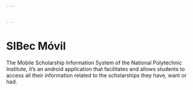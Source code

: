```yaml
---


---
```


<h1 id="sibec-móvil">SIBec Móvil</h1>
<p>The Mobile Scholarship Information System of the National Polytechnic Institute, it’s an android application that facilitates and allows students to access all their information related to the scholarships they have, want or had.</p>


